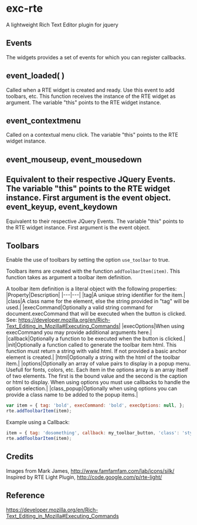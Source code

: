 exc-rte
=======

A lightweight Rich Text Editor plugin for jquery

Events
------
The widgets provides a set of events for which you can register callbacks. 

event_loaded( )
------
Called when a RTE widget is created and ready. Use this event to add toolbars, etc. This function receives the instance of the RTE widget as argument. The variable "this" points to the RTE widget instance.

event_contextmenu
------
Called on a contextual menu click. The variable "this" points to the RTE widget instance.

event_mouseup, event_mousedown
------
Equivalent to their respective JQuery Events. The variable "this" points to the RTE widget instance. First argument is the event object.
event_keyup, event_keydown
------
Equivalent to their respective JQuery Events. The variable "this" points to the RTE widget instance. First argument is the event object.

Toolbars
------
Enable the use of toolbars by setting the option `use_toolbar` to true.

Toolbars items are created with the function `addToolbarItem(item)`. This function takes as argument a toolbar item definition.

A toolbar item definition is a literal object with the following properties:
|Property|Description|
|---|---|
|tag|A unique string identifier for the item.|
|class|A class name for the element, else the string provided in "tag" will be used.|
|execCommand|Optionally a valid string command for document.execCommand that will be executed when the button is clicked. See: https://developer.mozilla.org/en/Rich-Text_Editing_in_Mozilla#Executing_Commands|
|execOptions|When using execCommand you may provide additional arguments here.|
|callback|Optionally a function to be executed when the button is clicked.|
|init|Optionally a function called to generate the toolbar item html. This function must return a string with valid html. If not provided a basic anchor element is created.|
|html|Optionally a string with the html of the toolbar item.|
|options|Optionally an array of value pairs to display in a popup menu. Usefull for fonts, colors, etc. Each item in the options array is an array itself of two elements. The first is the bound value and the second is the caption or html to display. When using options you must use callbacks to handle the option selection.| 
|class_popup|Optionally when using options you can provide a class name to be added to the popup items.|

```javascript
var item = { tag: 'bold', execCommand: 'bold', execOptions: null, };
rte.addToolbarItem(item);
```

Example using a Callback:
```javascript
item = { tag: 'dosomething', callback: my_toolbar_button, 'class': 'style_bttn'};
rte.addToolbarItem(item);
```

Credits
------
Images from Mark James, http://www.famfamfam.com/lab/icons/silk/
Inspired by RTE Light Plugin, http://code.google.com/p/rte-light/


Reference
------
https://developer.mozilla.org/en/Rich-Text_Editing_in_Mozilla#Executing_Commands
